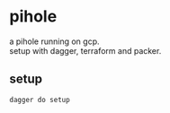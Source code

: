 # pihole

a pihole running on gcp.\
setup with dagger, terraform and packer.

## setup

``` shell
dagger do setup
```
